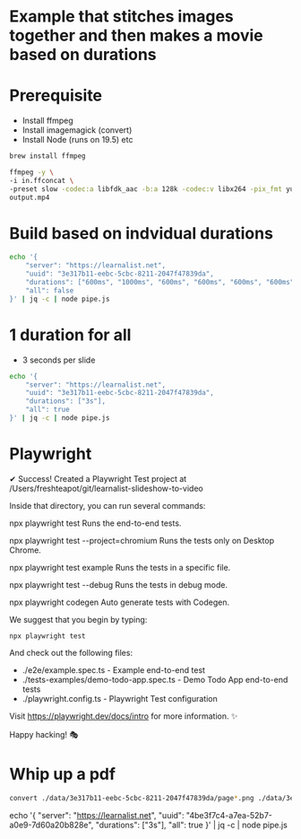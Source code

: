 # Example that stitches images together and then makes a movie based on durations

# Prerequisite
- Install ffmpeg
- Install imagemagick (convert)
- Install Node (runs on 19.5) etc

```sh
brew install ffmpeg
```

```sh
ffmpeg -y \
-i in.ffconcat \
-preset slow -codec:a libfdk_aac -b:a 128k -codec:v libx264 -pix_fmt yuv420p -b:v 4500k -minrate 4500k -maxrate 9000k -bufsize 9000k -vf scale=-1:1080 \
output.mp4
```

# Build based on indvidual durations
```sh
echo '{
    "server": "https://learnalist.net",
    "uuid": "3e317b11-eebc-5cbc-8211-2047f47839da",
    "durations": ["600ms", "1000ms", "600ms", "600ms", "600ms", "600ms", "600ms"],
    "all": false
}' | jq -c | node pipe.js
```

# 1 duration for all
- 3 seconds per slide
```sh
echo '{
    "server": "https://learnalist.net",
    "uuid": "3e317b11-eebc-5cbc-8211-2047f47839da",
    "durations": ["3s"],
    "all": true
}' | jq -c | node pipe.js
```

# Playwright
✔ Success! Created a Playwright Test project at /Users/freshteapot/git/learnalist-slideshow-to-video

Inside that directory, you can run several commands:

  npx playwright test
    Runs the end-to-end tests.

  npx playwright test --project=chromium
    Runs the tests only on Desktop Chrome.

  npx playwright test example
    Runs the tests in a specific file.

  npx playwright test --debug
    Runs the tests in debug mode.

  npx playwright codegen
    Auto generate tests with Codegen.

We suggest that you begin by typing:

    npx playwright test

And check out the following files:
  - ./e2e/example.spec.ts - Example end-to-end test
  - ./tests-examples/demo-todo-app.spec.ts - Demo Todo App end-to-end tests
  - ./playwright.config.ts - Playwright Test configuration

Visit https://playwright.dev/docs/intro for more information. ✨

Happy hacking! 🎭



# Whip up a pdf

```sh
convert ./data/3e317b11-eebc-5cbc-8211-2047f47839da/page*.png ./data/3e317b11-eebc-5cbc-8211-2047f47839da/3e317b11-eebc-5cbc-8211-2047f47839da.pdf
```


echo '{
    "server": "https://learnalist.net",
    "uuid": "4be3f7c4-a7ea-52b7-a0e9-7d60a20b828e",
    "durations": ["3s"],
    "all": true
}' | jq -c | node pipe.js
